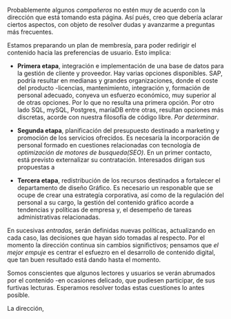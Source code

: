 Probablemente algunos _compañeros_ no estén muy de acuerdo con la dirección que está tomando esta página. Así pués, creo que debería aclarar ciertos aspectos, con objeto de resolver dudas y avanzarme a preguntas más frecuentes.

Estamos preparando un plan de membresía, para poder redirigir el contenido hacia las preferencias de usuario. Esto implica:

- __Primera etapa__, integración e implementación de una base de datos para la gestión de cliente y proveedor. Hay varias opciones disponibles. SAP, podría resultar en medianas y grandes organizaciones, donde el coste del producto -licencias, mantenimiento, integración y, formación de personal adecuado, conyeva un esfuerzo económico, muy superior al de otras opciones. Por lo que no resulta una primera opción. Por otro lado SQL, mySQL, Postgres, maríaDB entre otras, resultan opciones más discretas, acorde con nuestra filosofía de código libre. _Por determinar_.

- __Segunda etapa__, planificación del presupuesto destinado a marketing y promoción de los servicios ofrecidos. Es necesaría la incorporación de personal formado en cuestiones relacionadas con  tecnología de _optimización de motores de busqueda(SEO)_. En un primer contacto, está previsto externalizar su contratación. Interesados dirigan sus propuestas a <jonitjuego arroba gmail punto com>

- __Tercera etapa__, redistribución de los recursos destinados a fortalecer el departamento de diseño Gráfico. Es necesario un responable que se ocupe de crear una estrategía corporativa, así como de la regulación del personal a su cargo, la gestión del contenido gráfico acorde a tendencias y políticas de empresa y, el desempeño de tareas administrativas relacionadas.

En sucesivas _entradas_, serán definidas nuevas políticas, actualizando en cada caso, las decisiones que hayan sido tomadas al respecto. Por el momento la dirección continua sin cambios significtivos; pensamos que _el mejor empuje_ es centrar el esfuezro en el desarrollo de contenido digital, que tan buen resultado está dando hasta el momento.

Somos conscientes que algunos lectores y usuarios se verán abrumados por el contenido -en ocasiones delicado, que pudiesen participar, de sus furtivas lecturas. Esperamos resolver todas estas cuestiones lo antes posible.


La dirección,

